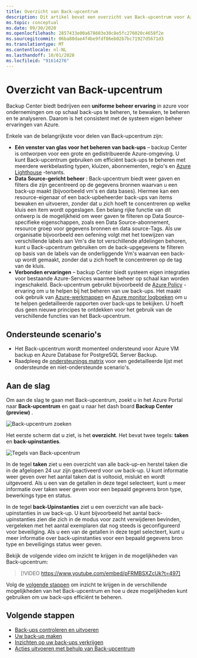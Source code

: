```yaml
---
title: Overzicht van Back-upcentrum
description: Dit artikel bevat een overzicht van Back-upcentrum voor Azure.
ms.topic: conceptual
ms.date: 09/30/2020
ms.openlocfilehash: 2857433e00a678603e30c8e5fc276020c4658f2e
ms.sourcegitcommit: 06ba80dae4f4be9fdf86eb02b7bc71927d5671d3
ms.translationtype: MT
ms.contentlocale: nl-NL
ms.lasthandoff: 10/01/2020
ms.locfileid: "91614276"
---
```

# <a name="overview-of-backup-center"></a>Overzicht van Back-upcentrum

Backup Center biedt bedrijven een **uniforme beheer ervaring** in azure voor ondernemingen om op schaal back-ups te beheren, te bewaken, te beheren en te analyseren. Daarom is het consistent met de systeem eigen beheer ervaringen van Azure.

Enkele van de belangrijkste voor delen van Back-upcentrum zijn:

* **Eén venster van glas voor het beheren van back-ups** – backup Center is ontworpen voor een grote en gedistribueerde Azure-omgeving. U kunt Back-upcentrum gebruiken om efficiënt back-ups te beheren met meerdere werkbelasting typen, kluizen, abonnementen, regio's en [Azure Lighthouse](https://docs.microsoft.com/azure/lighthouse/overview) -tenants.
* **Data Source-gericht beheer** : Back-upcentrum biedt weer gaven en filters die zijn gecentreerd op de gegevens bronnen waarvan u een back-up maakt (bijvoorbeeld vm's en data bases). Hiermee kan een resource-eigenaar of een back-upbeheerder back-ups van items bewaken en uitvoeren, zonder dat u zich hoeft te concentreren op welke kluis een item wordt opgeslagen. Een belang rijke functie van dit ontwerp is de mogelijkheid om weer gaven te filteren op Data Source-specifieke eigenschappen, zoals een Data Source-abonnement, resource groep voor gegevens bronnen en data source-Tags. Als uw organisatie bijvoorbeeld een oefening volgt met het toewijzen van verschillende labels aan Vm's die tot verschillende afdelingen behoren, kunt u Back-upcentrum gebruiken om de back-upgegevens te filteren op basis van de labels van de onderliggende Vm's waarvan een back-up wordt gemaakt, zonder dat u zich hoeft te concentreren op de tag van de kluis.
* **Verbonden ervaringen** – backup Center biedt systeem eigen integraties voor bestaande Azure-Services waarmee beheer op schaal kan worden ingeschakeld. Back-upcentrum gebruikt bijvoorbeeld de [Azure Policy](https://docs.microsoft.com/azure/governance/policy/overview) -ervaring om u te helpen bij het beheren van uw back-ups. Het maakt ook gebruik van [Azure-werkmappen](https://docs.microsoft.com/azure/azure-monitor/platform/workbooks-overview) en [Azure monitor logboeken](https://docs.microsoft.com/azure/azure-monitor/platform/data-platform-logs) om u te helpen gedetailleerde rapporten over back-ups te bekijken. U hoeft dus geen nieuwe principes te ontdekken voor het gebruik van de verschillende functies van het Back-upcentrum.

## <a name="supported-scenarios"></a>Ondersteunde scenario's

* Het Back-upcentrum wordt momenteel ondersteund voor Azure VM backup en Azure Database for PostgreSQL Server Backup.
* Raadpleeg de [ondersteunings matrix](backup-center-support-matrix.md) voor een gedetailleerde lijst met ondersteunde en niet-ondersteunde scenario's.

## <a name="get-started"></a>Aan de slag

Om aan de slag te gaan met Back-upcentrum, zoekt u in het Azure Portal naar **Back-upcentrum** en gaat u naar het dash board **Backup Center (preview)** .

![Back-upcentrum zoeken](./media/backup-center-overview/backup-center-search.png)

Het eerste scherm dat u ziet, is het **overzicht**. Het bevat twee tegels: **taken** en **back-upinstanties**.

![Tegels van Back-upcentrum](./media/backup-center-overview/backup-center-overview-widgets.png)

In de tegel **taken** ziet u een overzicht van alle back-up-en herstel taken die in de afgelopen 24 uur zijn geactiveerd voor uw back-up. U kunt informatie weer geven over het aantal taken dat is voltooid, mislukt en wordt uitgevoerd. Als u een van de getallen in deze tegel selecteert, kunt u meer informatie over taken weer geven voor een bepaald gegevens bron type, bewerkings type en status.

In de tegel **back-Upinstanties** ziet u een overzicht van alle back-upinstanties in uw back-up. U kunt bijvoorbeeld het aantal back-upinstanties zien die zich in de modus voor zacht verwijderen bevinden, vergeleken met het aantal exemplaren dat nog steeds is geconfigureerd voor beveiliging. Als u een van de getallen in deze tegel selecteert, kunt u meer informatie over back-upinstanties voor een bepaald gegevens bron type en beveiligings status weer geven.

Bekijk de volgende video om inzicht te krijgen in de mogelijkheden van Back-upcentrum:

> [!VIDEO https://www.youtube.com/embed/pFRMBSXZcUk?t=497]

Volg de [volgende stappen](#next-steps) om inzicht te krijgen in de verschillende mogelijkheden van het Back-upcentrum en hoe u deze mogelijkheden kunt gebruiken om uw back-ups efficiënt te beheren.

## <a name="next-steps"></a>Volgende stappen

* [Back-ups controleren en uitvoeren](backup-center-monitor-operate.md)
* [Uw back-up maken](backup-center-govern-environment.md)
* [Inzichten op uw back-ups verkrijgen](backup-center-obtain-insights.md)
* [Acties uitvoeren met behulp van Back-upcentrum](backup-center-actions.md)
